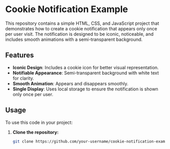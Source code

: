 # Cookie Notification Example

This repository contains a simple HTML, CSS, and JavaScript project that demonstrates how to create a cookie notification that appears only once per user visit. The notification is designed to be iconic, noticeable, and includes smooth animations with a semi-transparent background.

## Features

- **Iconic Design**: Includes a cookie icon for better visual representation.
- **Notifiable Appearance**: Semi-transparent background with white text for clarity.
- **Smooth Animation**: Appears and disappears smoothly.
- **Single Display**: Uses local storage to ensure the notification is shown only once per user.

## Usage

To use this code in your project:

1. **Clone the repository:**

   ```bash
   git clone https://github.com/your-username/cookie-notification-example.git
